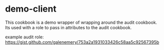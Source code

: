 # demo-client

This cookbook is a demo wrapper of wrapping around the audit cookbook.  Its used with a role to pass in attributes to the audit cookbook.

example audit role: https://gist.github.com/galenemery/753a2a1931033426c58aa5c92567395b

